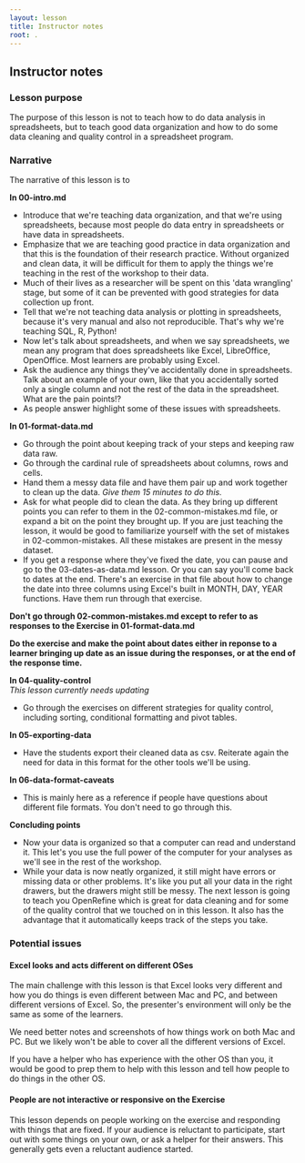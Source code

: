 ```yaml
---
layout: lesson
title: Instructor notes
root: .
---
```


## Instructor notes

### Lesson purpose

The purpose of this lesson is not to teach how to do data analysis in spreadsheets, 
but to teach good data organization and how to do some data cleaning and 
quality control in a spreadsheet program.

### Narrative

The narrative of this lesson is to 

**In 00-intro.md**
- Introduce that we're teaching data organization, and that we're using
spreadsheets, because most people do data entry in spreadsheets or 
have data in spreadsheets.
- Emphasize that we are teaching good practice in data organization and that
this is the foundation of their research practice. Without organized and clean
data, it will be difficult for them to apply the things we're teaching in the
rest of the workshop to their data.
- Much of their lives as a researcher will be spent on this 'data wrangling' stage, but
some of it can be prevented with good strategies for data collection up front.
- Tell that we're not teaching data analysis or plotting in spreadsheets, because it's
very manual and also not reproducible. That's why we're teaching SQL, R, Python!
- Now let's talk about spreadsheets, and when we say spreadsheets, we mean any program that
does spreadsheets like Excel, LibreOffice, OpenOffice. Most learners are probably using Excel.
- Ask the audience any things they've accidentally done in spreadsheets. Talk about an example of your own, like that you accidentally sorted only a single column and not the rest
of the data in the spreadsheet. What are the pain points!?
- As people answer highlight some of these issues with spreadsheets.

**In 01-format-data.md**
- Go through the point about keeping track of your steps and keeping raw data raw.
- Go through the cardinal rule of spreadsheets about columns, rows and cells.
- Hand them a messy data file and have them pair up and work together to clean up the data. 
*Give them 15 minutes to do this.* 
- Ask for what people did to clean the data. As they bring up different points you can
refer to them in the 02-common-mistakes.md file, or expand a bit on the point they brought up.
If you are just teaching the lesson, it would be good to familiarize yourself with 
the set of mistakes in 02-common-mistakes. All these mistakes are present in the messy
dataset. 
- If you get a response where they've fixed the date, you can pause and go to the 
03-dates-as-data.md lesson. Or you can say you'll come back to dates at the end. 
There's an exercise in that file about how to change the
date into three columns using Excel's built in MONTH, DAY, YEAR functions. Have them
run through that exercise. 

**Don't go through 02-common-mistakes.md except to refer to as responses to the Exercise in
01-format-data.md**

**Do the exercise and make the point about dates either in reponse to a learner bringing
up date as an issue during the responses, or at the end of the response time.**

**In 04-quality-control**  
*This lesson currently needs updating*  
- Go through the exercises on different strategies for quality control, including
sorting, conditional formatting and pivot tables. 

**In 05-exporting-data**  
- Have the students export their cleaned data as csv. Reiterate again the need for
data in this format for the other tools we'll be using.

**In 06-data-format-caveats**  
- This is mainly here as a reference if people have questions about different file formats. 
You don't need to go through this. 

**Concluding points**  
- Now your data is organized so that a computer can read and understand it. This
let's you use the full power of the computer for your analyses as we'll see in the
rest of the workshop. 
- While your data is now neatly organized, it still might have errors or missing data
or other problems. It's like you put all your data in the right drawers, but the
drawers might still be messy. The next lesson is going to teach you OpenRefine which 
is great for data cleaning and for some of the quality control that we touched on 
in this lesson. It also has the advantage that it automatically keeps track of the
steps you take. 

### Potential issues

#### Excel looks and acts different on different OSes

The main challenge with this lesson is that Excel looks very different and how you
do things is even different between Mac and PC, and between different versions of
Excel. So, the presenter's environment will only be the same as some of the learners. 

We need better notes and screenshots of how things work on both Mac and PC. But we
likely won't be able to cover all the different versions of Excel. 

If you have a helper who has experience with the other OS than you, it would be good
to prep them to help with this lesson and tell how people to do things in the other OS.

#### People are not interactive or responsive on the Exercise

This lesson depends on people working on the exercise and responding with things
that are fixed. If your audience is reluctant to participate, start out with
some things on your own, or ask a helper for their answers. This generally gets
even a reluctant audience started. 
